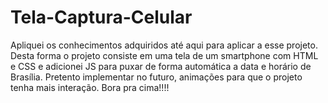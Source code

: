 # Tela-Captura-Celular
Apliquei os conhecimentos adquiridos até aqui para aplicar a esse projeto.
Desta forma o projeto consiste em uma tela de um smartphone com HTML e CSS e adicionei JS para puxar de forma automática a data e horário de Brasília.
Pretento implementar no futuro, animações para que o projeto tenha mais interação.
Bora pra cima!!!!
